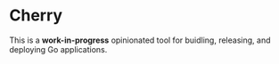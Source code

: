 # Cherry

This is a **work-in-progress** opinionated tool for buidling, releasing, and deploying Go applications.
